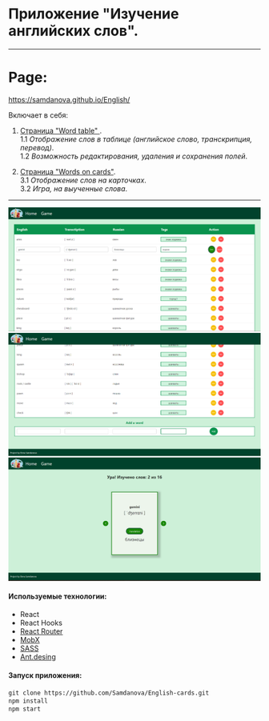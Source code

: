 # Приложение "Изучение английских слов".

---
# Page:
https://samdanova.github.io/English/

Включает в себя:

1. <ins>Страница "Word table" </ins>. <br>
   1.1  _Отображение слов в таблице (английское слово, транскрипция, перевод)_.<br>
   1.2  _Возможность редактирования, удаления и сохранения полей_.<br>

2. <ins>Страница "Words on cards"</ins>.<br>
   3.1  _Отображение слов на карточках_.<br>
   3.2  _Игра, на выученные слова_.<br>

---

![github](https://github.com/Samdanova/English/blob/main/src/assets/img/en1.png)
![github](https://github.com/Samdanova/English/blob/main/src/assets/img/en2.png)
![github](https://github.com/Samdanova/English/blob/main/src/assets/img/en3.png)
#### Используемые технологии:

- React
- React Hooks
- [React Router](https://v5.reactrouter.com/web/guides/quick-start)
- [MobX](https://mobx.js.org/getting-started)
- [SASS](https://sass-lang.com/)
- [Ant.desing](https://ant.design/)

#### Запуск приложения:

```
git clone https://github.com/Samdanova/English-cards.git
npm install
npm start
```